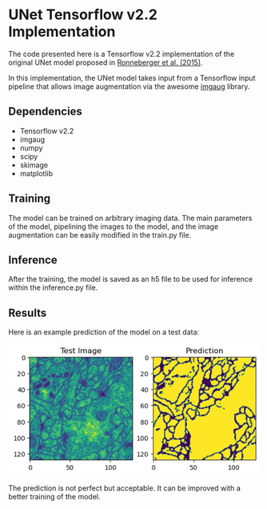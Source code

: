 # UNet Tensorflow v2.2 Implementation

The code presented here is a Tensorflow v2.2 implementation of the original UNet model proposed in [Ronneberger et al. (2015)](Ronneberger2015.pdf).

In this implementation, the UNet model takes input from a Tensorflow input pipeline that allows image augmentation via the awesome [imgaug](https://github.com/aleju/imgaug) library.

## Dependencies
- Tensorflow v2.2
- imgaug
- numpy
- scipy
- skimage
- matplotlib

## Training
The model can be trained on arbitrary imaging data. The main parameters of the model, pipelining the images to the model, and the image augmentation can be easily modified in the train.py file.

## Inference
After the training, the model is saved as an h5 file to be used for inference within the inference.py file.

## Results
Here is an example prediction of the model on a test data:

![Unseen image during the training](./Result.jpg)

The prediction is not perfect but acceptable. It can be improved with a better training of the model.